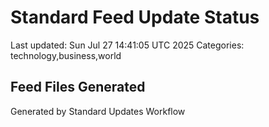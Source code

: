 # Standard Feed Update Status
Last updated: Sun Jul 27 14:41:05 UTC 2025
Categories: technology,business,world

## Feed Files Generated

Generated by Standard Updates Workflow
